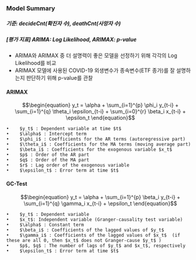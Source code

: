 ### Model Summary 
##### 기준: decideCnt(확진자 수), deathCnt(사망자 수)

##### [평가 지표] ARIMA: Log Likelihood, ARIMAX: p-value 


- ARIMA와 ARIMAX 중 더 설명력이 좋은 모델을 선정하기 위해 각각의 Log Likelihood를 비교
- ARIMAX 모델에 사용된 COVID-19 외생변수가 종속변수(ETF 종가)를 잘 설명하는지 판단하기 위해 p-value를 관찰


#### ARIMAX
$$\begin{equation}
y_t = \alpha + \sum_{i=1}^{p} \phi_i y_{t-i} + \sum_{i=1}^{q} \theta_i \epsilon_{t-i} + \sum_{i=0}^{r} \beta_i x_{t-i} + \epsilon_t
\end{equation}$$

	•	 $y_t$ : Dependent variable at time $t$
	•	 $\alpha$ : Intercept term
	•	 $\phi_i$ : Coefficients for the AR terms (autoregressive part)
	•	 $\theta_i$ : Coefficients for the MA terms (moving average part)
	•	 $\beta_i$ : Coefficients for the exogenous variable $x_t$
	•	 $p$ : Order of the AR part
	•	 $q$ : Order of the MA part
	•	 $r$ : Lag order of the exogenous variable
	•	 $\epsilon_t$ : Error term at time $t$ 

#### GC-Test
$$\begin{equation}
y_t = \alpha + \sum_{i=1}^{p} \beta_i y_{t-i} + \sum_{i=1}^{q} \gamma_i x_{t-i} + \epsilon_t
\end{equation}$$

	•	 $y_t$ : Dependent variable
	•	 $x_t$: Independent variable (Granger-causality test variable)
	•	 $\alpha$ : Constant term
	•	 $\beta_i$ : Coefficients of the lagged values of $y_t$ 
	•	 $\gamma_i$ : Coefficients of the lagged values of $x_t$  (if these are all 0, then $x_t$ does not Granger-cause $y_t$ )
	•	 $p$, $q$ : The number of lags of $y_t$ and $x_t$, respectively
	•	 $\epsilon_t$ : Error term at time $t$ 
